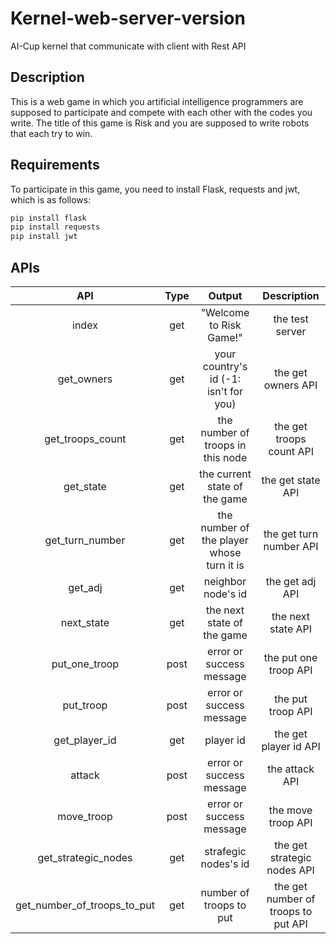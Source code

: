 <style>
r { color: Red }
b { color: DarkBlue }
g { color: DarkGreen }
o { color: DarkOrange }
</style>
# Kernel-web-server-version
AI-Cup kernel that communicate with client with Rest API 
## Description
This is a web game in which you artificial intelligence programmers are supposed to participate and compete with each other with the codes you write. The title of this game is Risk and you are supposed to write robots that each try to win.
## Requirements
To participate in this game, you need to install Flask, requests and jwt, which is as follows:
```markdown
pip install flask
pip install requests
pip install jwt
```
## APIs
| API | Type | Output | Description |
| :-: | :-: | :-: | :-: |
| index | get | "Welcome to Risk Game!" | the test server |
| get_owners | get | your country's id (-1: isn't for you) | the get owners API |
| get_troops_count | get | the number of troops in this node | the get troops count API |
| get_state | get | the current state of the game | the get state API |
| get_turn_number | get | the number of the player whose turn it is | the get turn number API |
| get_adj | get | neighbor node's id | the get adj API |
| next_state | get | the next state of the game | the next state API |
| put_one_troop | post | error or success message | the put one troop API |
| put_troop | post | error or success message | the put troop API |
| get_player_id | get | player id | the get player id API |
| attack | post | error or success message | the attack API |
| move_troop | post | error or success message | the move troop API |
| get_strategic_nodes | get | strafegic nodes's id | the get strategic nodes API |
| get_number_of_troops_to_put | get | number of troops to put | the get number of troops to put API |
